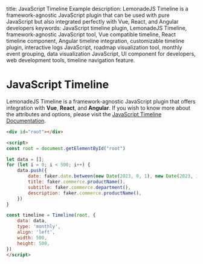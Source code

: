 title: JavaScript Timeline Example
description: LemonadeJS Timeline is a framework-agnostic JavaScript plugin that can be used with pure JavaScript but also integrated perfectly with Vue, React, and Angular developers
keywords: JavaScript timeline plugin, LemonadeJS Timeline, framework-agnostic JavaScript tool, Vue compatible timeline, React timeline component, Angular timeline integration, customizable timeline plugin, interactive logs JavaScript, roadmap visualization tool, monthly event grouping, data visualization JavaScript, UI component for developers, web development tools, timeline navigation feature.

JavaScript Timeline
===============

LemonadeJS Timeline is a framework-agnostic JavaScript plugin that offers integration with **Vue**, **React**, and **Angular**. If you wish to know more about the attributes and options, please visit the [JavaScript Timeline Documentation](/docs/plugins/timeline).

```html
<div id="root"></div>

<script>
const root = document.getElementById("root")

let data = [];
for (let i = 0; i < 500; i++) {
    data.push({
        date: faker.date.between(new Date(2023, 0, 1), new Date(2023, 11, 31)),
        title: faker.commerce.productName(),
        subtitle: faker.commerce.department(),
        description: faker.commerce.productName(),
    })
}

const timeline = Timeline(root, {
    data: data,
    type: 'monthly',
    align: 'left',
    width: 500,
    height: 500,
})
</script>
```
